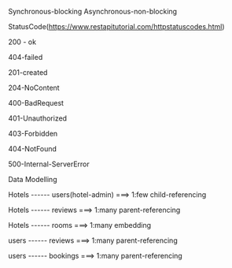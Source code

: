 Synchronous-blocking Asynchronous-non-blocking

StatusCode(https://www.restapitutorial.com/httpstatuscodes.html)

200 - ok

404-failed

201-created

204-NoContent

400-BadRequest

401-Unauthorized

403-Forbidden

404-NotFound

500-Internal-ServerError

Data Modelling

Hotels ------ users(hotel-admin) ===> 1:few child-referencing

Hotels ------ reviews ===> 1:many parent-referencing

Hotels ------ rooms ===> 1:many embedding

users ------ reviews ===> 1:many parent-referencing

users ------ bookings ===> 1:many parent-referencing
